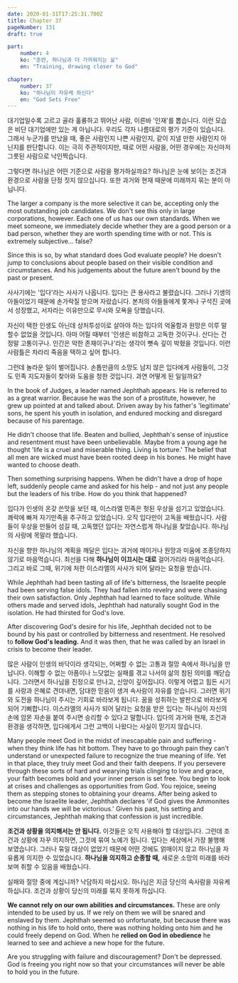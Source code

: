 ```yaml
---
date: 2020-01-31T17:25:31.700Z
title: Chapter 37
pageNumber: 131
draft: true

part:
    number: 4
    ko: "훈련, 하나님과 더 가까워지는 삶"
    en: "Training, drawing closer to God"

chapter:
    number: 37
    ko: "하나님이 자유케 하신다"
    en: "God Sets Free"
---
```

대기업일수록 고르고 골라 훌륭하고 뛰어난 사람, 이른바 '인재'를 뽑습니다. 이런 모습은 비단 대기업에만 있는 게 아닙니다. 우리도 각자 나름대로의 평가 기준이 있습니다. 그래서 누군가를 만났을 때, 좋은 사람인지 나쁜 사람인지, 같이 지낼 만한 사람인지 아닌지를 판단합니다. 이는 극히 주관적이지만, 때로 어떤 사람을, 어떤 경우에는 자신마저 그릇된 사람으로 낙인찍습니다.

그렇다면 하나님은 어떤 기준으로 사람을 평가하실까요? 하나님은 눈에 보이는 조건과 환경으로 사람을 단정 짓지 않으십니다. 또한 과거와 현재 때문에 미래까지 묶는 분이 아닙니다.

The larger a company is the more selective it can be, accepting only the most outstanding job candidates. We don't see this only in large corporations, however. Each one of us has our own standards. When we meet someone, we immediately decide whether they are a good person or a bad person, whether they are worth spending time with or not. This is extremely subjective... false?

Since this is so, by what standard does God evaluate people? He doesn't jump to conclusions about people based on their visible condition and circumstances. And his judgements about the future aren't bound by the past or present.

사사기에는 '입다'라는 사사가 나옵니다. 입다는 큰 용사라고 불렸습니다. 그러나 기생의 아들이었기 때문에 손가락질 받으며 자랐습니다. 본처의 아들들에게 쫓겨나 구석진 곳에서 성장했고, 서자라는 이유만으로 무시와 모욕을 당했습니다.

자신이 택한 인생도 아닌데 상처투성이로 살아야 하는 입다의 억울함과 원망은 이루 말할수 없었을 것입니다. 아마 어릴 때부터 '인생은 비참하고 고독한 것이구나. 산다는 건 정말 고통이구나. 인간은 악한 존재이구나'라는 생각이 뼛속 깊이 박혔을 것입니다. 이런 사람틀은 차라리 죽음을 택하고 싶어 합니다.

그런데 놀라운 일이 벌어집니다. 손톱만큼의 소망도 남지 않은 입다에게 사람들이, 그것도 민족 지도자들이 찾아와 도움을 청한 것입니다. 과연 어떻게 된 일일까요?

In the book of Judges, a leader named Jephthah appears. He is referred to as a great warrior. Because he was the son of a prostitute, however, he grew up pointed at and talked about. Driven away by his father's 'legitimate' sons, he spent his youth in isolation, and endured mocking and disregard because of his parentage.

He didn't choose that life. Beaten and bullied, Jephthah's sense of injustice and resentment must have been unbelievable. Maybe from a young age he thought 'life is a cruel and miserable thing. Living is torture.' The belief that all men are wicked must have been rooted deep in his bones. He might have wanted to choose death.

Then something surprising happens. When he didn't have a drop of hope left, suddenly people came and asked for his help - and not just any people but the leaders of his tribe. How do you think that happened?

입다가 인생의 온갖 쓴맛을 보던 때, 이스라엘 민족은 헛된 우상을 섬기고 있었습니다. 쾌락에 빠져 자기만족을 추구하고 있었습니다. 오직 입다만이 고독을 배웠습니다. 사람들이 우상을 만들어 섬길 때, 고독했던 입다는 자연스럽게 하나님을 찾았습니다. 하나님의 사랑에 목말라 했습니다.

자신을 향한 하나님의 계획을 깨달은 입다는 과거에 매이거나 원망과 미움에 조종당하지 않기로 마음먹습니다. 최선을 다해 **하나님이 이끄시는 대로** 걸어가리라 마음먹습니다. 그리고 바로 그때, 위기에 처한 이스라엘의 사사가 되어 달라는 요청을 받습니다.

While Jephthah had been tasting all of life's bitterness, the Israelite people had been serving false idols. They had fallen into revelry and were chasing their own satisfaction. Only Jephthah had learned to face solitude. While others made and served idols, Jephthah had naturally sought God in the isolation. He had thirsted for God's love.

After discovering God's desire for his life, Jephthah decided not to be bound by his past or controlled by bitterness and resentment. He resolved to **follow God's leading.** And it was then, that he was called by an Israel in crisis to become their leader.

많은 사람이 인생의 바닥이라 생각되는, 어쩌할 수 없는 고통과 절망 속에서 하나님을 만납니다. 이해할 수 없는 아픔이나 느닷없는 실패를 겪고 나서야 삶의 참된 의미를 깨닫습니다. 그러면서 하나님을 진정으로 만나고, 신앙이 깊어집니다. 이렇게 어렵고 힘든 시기를 사랑과 은혜로 견뎌내면, 담대한 믿음이 생겨 속사람이 자유를 얻습니다. 그러면 위기와 도전을 하나님이 주시는 기회로 바라보게 됩니다. 꿈을 성취하는 발판으로 바라보게 되어 기뻐합니다. 이스라엘의 사사가 되어 달라는 요청을 받은 입다는 하나님이 자신의 손에 암몬 자손을 붙여 주시면 승리할 수 있다고 말합니다. 입다의 과거와 현재, 조건과 환경을 생각하면, 입다에게서 그런 고백이 나왔다는 사실이 믿기지 않습니다.

Many people meet God in the midst of inescapable pain and suffering - when they think life has hit bottom. They have to go through pain they can't understand or unexpected failure to recognize the true meaning of life. Yet in that place, they truly meet God and their faith deepens. If you persevere through these sorts of hard and wearying trials clinging to love and grace, your faith becomes bold and your inner person is set free. You begin to look at crises and challenges as opportunities from God. You rejoice, seeing them as stepping stones to obtaining your dreams. After being asked to become the Israelite leader, Jephthah declares 'if God gives the Ammonites into our hands we will be victorious.' Given his past, his setting and circumstances, Jephthah making that confession is just incredible.

**조건과 상황을 의지해서는 안 됩니다.** 이것들은 오직 사용해야 할 대상입니다. 그런데 조건과 상황에 자꾸 의지하면, 그것에 묶여 노예가 됩니다. 입다는 세상에서 가장 불행해 보였습니다. 그러나 묶일 대상이 없었기 때문에 어떤 것에도 얽매이지 않고 하나님을 자유롭게 의지한 수 있었습니다. **하나님을 의지하고 순종할 때,** 새로운 소망의 미래를 바라보며 취할 수 있음을 배웠습니다.

실패와 절망 중에 계십니까? 낙담하지 마십시오. 하나님은 지금 당신의 속사람을 자유케 하십니다. 조건과 상황이 당신의 미래를 묶지 못하게 하십니다.

**We cannot rely on our own abilities and circumstances.** These are only intended to be used by us. If we rely on them we will be snared and enslaved by them. Jephthah seemed so unfortunate, but because there was nothing in his life to hold onto, there was nothing holding onto him and he could freely depend on God. When he **relied on God in obedience** he learned to see and achieve a new hope for the future.

Are you struggling with failure and discouragement? Don't be depressed. God is freeing you right now so that your circumstances will never be able to hold you in the future.
